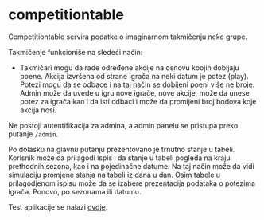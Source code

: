 # competitiontable

Competitiontable servira podatke o imaginarnom takmičenju neke grupe.  

Takmičenje funkcioniše na sledeći naćin:  
  * Takmičari mogu da rade određene akcije na osnovu koojih dobijaju poene. Akcija izvršena od strane igrača na neki datum je potez (play). Potezi mogu da se odbace i na taj način se dobijeni poeni više ne broje. Admin može da uvede u igru nove igrače, nove akcije, može da unese potez za igrača kao i da isti odbaci i može da promijeni broj bodova koje akcija nosi.

Ne postoji autentifikacija za admina, a admin panelu se pristupa preko putanje `/admin`.

Po dolasku na glavnu putanju prezentovano je trnutno stanje u tabeli. Korisnik može da prilagodi ispis i da stanje u tabeli pogleda na kraju prethodnih sezona, kao i na pojedinačne datume. Na taj način može da vidi simulaciju promjene stanja na tabeli iz dana u dan. Osim tabele u prilagodjenom ispisu može da se izabere prezentacija podataka o potezima igrača. Ponovo, po sezonama ili datumu.

Test aplikacije se nalazi [ovdje](https://competitiontable.onrender.com).

